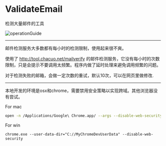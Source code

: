 # ValidateEmail
检测大量邮件的工具

![operationGuide](https://github.com/cclc/ValidateEmail/operationGuide.gif)

---

邮件检测服务大多数都有每小时的检测限制，使用起来很不爽。

使用了 http://tool.chacuo.net/mailverify 的邮件检测服务，它没有每小时的次数限制，只是会提示不要调用太频繁。程序内做了延时处理来避免调用频繁的问题。

对于检测失败的邮箱，会做一定次数的重试，默认10次，可以在网页里做修改.

---

本地开发的环境是osx和chrome，需要禁用安全策略以实现跨域。其他浏览器没有尝试。

For mac
```bash
open -n /Applications/Google\ Chrome.app/ --args --disable-web-security --user-data-dir=/Users/luchen/Documents/MyChromeDevUserData
```

For win
```
chrome.exe --user-data-dir="C://MyChromeDevUserData" --disable-web-security
```